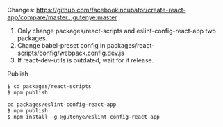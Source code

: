 Changes: https://github.com/facebookincubator/create-react-app/compare/master...gutenye:master

1. Only change packages/react-scripts and eslint-config-react-app two packages.
2. Change babel-preset config in packages/react-scripts/config/webpack.config.dev.js
3. If react-dev-utils is outdated, wait for it release.

Publish

```
$ cd packages/react-scripts
$ npm publish

cd packages/eslint-config-react-app
$ npm publish
$ npm install -g @gutenye/eslint-config-react-app
```
